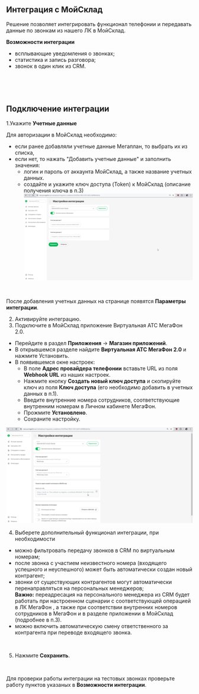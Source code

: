 ## Интеграция с МойСклад <br />

Решение позволяет интегрировать функционал телефонии и передавать данные по звонкам из нашего ЛК в МойСклад.<br /> 

**Возможности интеграции**  <br />

- всплывающие уведомления о звонках;
- статистика и запись разговора;
- звонок в один клик из CRM.

<br />
<br />
<br />

## Подключение интеграции   <br />

1.Укажите **Учетные данные** <br />

Для авторизации в МойСклад необходимо: 
- если ранее добавляли учетные данные Мегаплан, то выбрать их из списка,
- если нет, то нажать "Добавить учетные данные" и заполнить значения:
  - логин и пароль от аккаунта МойСклад, а также название учетных данных. <br /> 
  - создайте и укажите ключ доступа (Token) к МойСклад (описание получения ключа в п.3)<br /> 
![image](moysklad_auth.gif)

<br /> 

После добавления учетных данных на странице появятся **Параметры интеграции**. <br /> 
 
2. Активируйте интеграцию.
3. Подключите в МойСклад приложение Виртуальная АТС МегаФон 2.0.

 - Перейдите в раздел **Приложения** -> **Магазин приложений**.
 - В открывшемся разделе найдите **Виртуальная АТС МегаФон 2.0** и нажмите Установить.
 - В появившемся окне настроек: <br />
   - В поле **Адрес провайдера телефонии** вставьте URL из поля **Webhook URL** из наших настроек.
   - Нажмите кнопку **Создать новый ключ доступа** и скопируйте ключ из поля **Ключ доступа** (его необходимо добавить в учетных данных в п.1).
    - Введите внутренние номера сотрудников, соответствующие внутренним номерам в Личном кабинете МегаФон.
   - Прожмите **Установлено**.
   - Сохраните настройку. <br />
   
![image](moyslad_hook.gif)

4. Выберете дополнительный функционал интеграции, при необходимости <br />
- можно фильтровать передачу звонков в CRM по виртуальным номерам; 
- после звонка с участием неизвестного номера (входящего успешного и неуспешного) может быть автоматически создан новый контрагент;
- звонки от существующих контрагентов могут автоматически перенаправляться на персональных менеджеров; <br />
**Важно:** переадресация на персонального менеджера из CRM будет работать при настроенном сценарии с соответствующей операцией в ЛК МегаФон , а также при соответствии внутренних номеров сотрудников в МегаФон и в разделе приложении в МойСклад (подробнее в п.3).
- можно включить автоматическую смену ответственного за контрагента при переводе входящего звонка.

<br />

5. Нажмите **Сохранить**. <br />

<br />

Для проверки работы интеграции на тестовых звонках проверьте работу пунктов указаных в **Возможности интеграции**.
    
